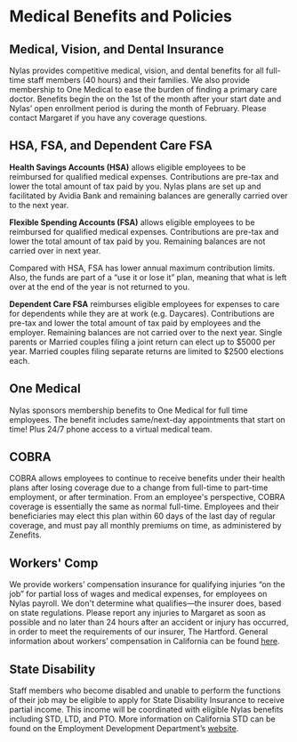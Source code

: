 # Medical Benefits and Policies

## Medical, Vision, and Dental Insurance 

Nylas provides competitive medical, vision, and dental benefits for all full-time staff members (40 hours) and their families. We also provide membership to One Medical to ease the burden of finding a primary care doctor. Benefits begin the on the 1st of the month after your start date and Nylas’ open enrollment period is during the month of February. Please contact Margaret if you have any coverage questions.

## HSA, FSA, and Dependent Care FSA

**Health Savings Accounts (HSA)** allows eligible employees to be reimbursed for qualified medical expenses. Contributions are pre-tax and lower the total amount of tax paid by you. Nylas plans are set up and facilitated by Avidia Bank and remaining balances are generally carried over to the next year.

**Flexible Spending Accounts (FSA)** allows eligible employees to be reimbursed for qualified medical expenses. Contributions are pre-tax and lower the total amount of tax paid by you. Remaining balances are not carried over in next year.

Compared with HSA, FSA has lower annual maximum contribution limits. Also, the funds are part of a “use it or lose it” plan, meaning that what is left over at the end of the year is not returned to you.

**Dependent Care FSA** reimburses eligible employees for expenses to care for dependents while they are  at work (e.g. Daycares). Contributions are pre-tax and lower the total amount of tax paid by employees and the employer. Remaining balances are not carried over to the next year. Single parents or Married couples filing a joint return can elect up to $5000 per year. Married couples filing separate returns are limited to $2500 elections each.

## One Medical             

Nylas sponsors membership benefits to One Medical for full time employees. The benefit includes same/next-day appointments that start on time! Plus 24/7 phone access to a virtual medical team.

## COBRA

COBRA allows employees to continue to receive benefits under their health plans after losing coverage due to a change from full-time to part-time employment, or after termination. From an employee's perspective, COBRA coverage is essentially the same as normal full-time. Employees and their beneficiaries may elect this plan within 60 days of the last day of regular coverage, and must pay all monthly premiums on time, as administered by Zenefits.

## Workers' Comp

We provide workers’ compensation insurance for qualifying injuries “on the job” for partial loss of wages and medical expenses, for employees on Nylas payroll. We don't determine what qualifies—the insurer does, based on state regulations. Please report any injuries to Margaret as soon as possible and no later than 24 hours after an accident or injury has occurred, in order to meet the requirements of our insurer, The Hartford. General information about workers’ compensation in California can be found [here](http://www.dir.ca.gov/dwc/dwc_home_page.htm).          

## State Disability

Staff members who become disabled and unable to perform the functions of their job may be eligible to apply for State Disability Insurance to receive partial income. This income will be coordinated with eligible Nylas benefits including STD, LTD, and PTO. More information on California STD can be found on the Employment Development Department’s [website](http://www.edd.ca.gov/Disability/). 

